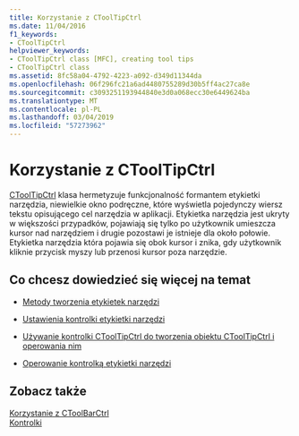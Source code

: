 ```yaml
---
title: Korzystanie z CToolTipCtrl
ms.date: 11/04/2016
f1_keywords:
- CToolTipCtrl
helpviewer_keywords:
- CToolTipCtrl class [MFC], creating tool tips
- CToolTipCtrl class
ms.assetid: 8fc58a04-4792-4223-a092-d349d11344da
ms.openlocfilehash: 06f296fc21a6ad4480755289d30b5ff4ac27ca8e
ms.sourcegitcommit: c3093251193944840e3d0a068ecc30e6449624ba
ms.translationtype: MT
ms.contentlocale: pl-PL
ms.lasthandoff: 03/04/2019
ms.locfileid: "57273962"
---
```

# <a name="using-ctooltipctrl"></a>Korzystanie z CToolTipCtrl

[CToolTipCtrl](../mfc/reference/ctooltipctrl-class.md) klasa hermetyzuje funkcjonalność formantem etykietki narzędzia, niewielkie okno podręczne, które wyświetla pojedynczy wiersz tekstu opisującego cel narzędzia w aplikacji. Etykietka narzędzia jest ukryty w większości przypadków, pojawiają się tylko po użytkownik umieszcza kursor nad narzędziem i drugie pozostawi je istnieje dla około połowie. Etykietka narzędzia która pojawia się obok kursor i znika, gdy użytkownik kliknie przycisk myszy lub przenosi kursor poza narzędzie.

## <a name="what-do-you-want-to-know-more-about"></a>Co chcesz dowiedzieć się więcej na temat

- [Metody tworzenia etykietek narzędzi](../mfc/methods-of-creating-tool-tips.md)

- [Ustawienia kontrolki etykietki narzędzi](../mfc/settings-for-the-tool-tip-control.md)

- [Używanie kontrolki CToolTipCtrl do tworzenia obiektu CToolTipCtrl i operowania nim](../mfc/using-ctooltipctrl-to-create-and-manipulate-a-ctooltipctrl-object.md)

- [Operowanie kontrolką etykietki narzędzi](../mfc/manipulating-the-tool-tip-control.md)

## <a name="see-also"></a>Zobacz także

[Korzystanie z CToolBarCtrl](../mfc/using-ctoolbarctrl.md)<br/>
[Kontrolki](../mfc/controls-mfc.md)
